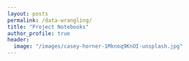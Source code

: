 ```yaml
---
layout: posts
permalink: /data-wrangling/
title: "Project Notebooks"
author_profile: true
header:
  image: "/images/casey-horner-1Mknoq9KnOI-unsplash.jpg"
---
```



